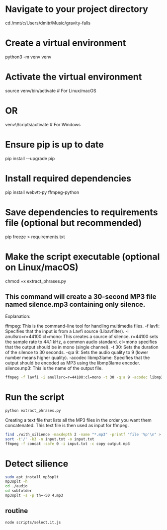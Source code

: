 # Navigate to your project directory
cd /mnt/c/Users/dmitr/Music/gravity-falls

# Create a virtual environment
python3 -m venv venv

# Activate the virtual environment
source venv/bin/activate  # For Linux/macOS
# OR
venv\Scripts\activate     # For Windows

# Ensure pip is up to date
pip install --upgrade pip

# Install required dependencies
pip install webvtt-py ffmpeg-python

# Save dependencies to requirements file (optional but recommended)
pip freeze > requirements.txt

# Make the script executable (optional on Linux/macOS)
chmod +x extract_phrases.py

## This command will create a 30-second MP3 file named silence.mp3 containing only silence. 
Explanation:

ffmpeg: This is the command-line tool for handling multimedia files.
-f lavfi: Specifies that the input is from a Lavfi source (Libavfilter).
-i anullsrc=r=44100:cl=mono: This creates a source of silence.
r=44100 sets the sample rate to 44.1 kHz, a common audio standard.
cl=mono specifies that the output should be in mono (single channel).
-t 30: Sets the duration of the silence to 30 seconds.
-q:a 9: Sets the audio quality to 9 (lower number means higher quality).
-acodec libmp3lame: Specifies that the output should be encoded as MP3 using the libmp3lame encoder.
silence.mp3: This is the name of the output file.

```bash
ffmpeg -f lavfi -i anullsrc=r=44100:cl=mono -t 30 -q:a 9 -acodec libmp3lame silience.mp3
```

# Run the script
```bash
python extract_phrases.py
```


Creating a text file that lists all the MP3 files in the order you want them concatenated. This text file is then used as input for ffmpeg.
```bash
find ./with_silience -maxdepth 2 -name "*.mp3" -printf "file '%p'\n" > input.txt
sort -t'/' -k3 -n input.txt -o input.txt
ffmpeg -f concat -safe 0 -i input.txt -c copy output.mp3
```

# Detect silience
```bash
sudo apt install mp3splt
mp3splt -h
cd ./audio
cd subfolder
mp3splt -s -p th=-50 4.mp3
```

## routine
```bash
node scripts/select.it.js
```